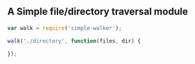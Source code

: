 ## A Simple file/directory traversal module

```js
var walk = require('simple-walker');

walk('./directory', function(files, dir) {

});
```
